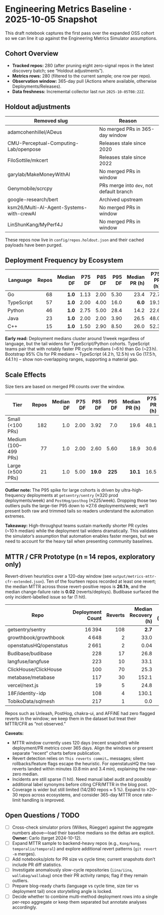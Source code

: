 # Engineering Metrics Baseline · 2025-10-05 Snapshot

This draft notebook captures the first pass over the expanded OSS cohort so we can line it up against the Engineering Metrics Simulator assumptions.

## Cohort Overview
- **Tracked repos:** 280 (after pruning eight zero-signal repos in the latest discovery batch; see “Holdout adjustments”).
- **Metrics rows:** 280 (filtered to the current sample; one row per repo).
- **Observation window:** 365-day pull (Actions where available, otherwise Deployments/Releases).
- **Data freshness:** Incremental collector last run `2025-10-05T08:22Z`.

## Holdout adjustments
| Removed slug | Reason |
| --- | --- |
| adamcohenhillel/ADeus | No merged PRs in 365-day window |
| CMU-Perceptual-Computing-Lab/openpose | Releases stale since 2020 |
| FiloSottile/mkcert | Releases stale since 2022 |
| garylab/MakeMoneyWithAI | No merged PRs in window |
| Genymobile/scrcpy | PRs merge into `dev`, not default branch |
| google-research/bert | Archived upstream |
| ksm26/Multi-AI-Agent-Systems-with-crewAI | No merged PRs in window |
| LinShunKang/MyPerf4J | No merged PRs in window |

These repos now live in `config/repos.holdout.json` and their cached payloads have been purged.

## Deployment Frequency by Ecosystem
| Language | Repos | Median DF | P75 DF | P85 DF | P95 DF | Median PR (h) | P75 PR (h) |
| --- | ---: | ---: | ---: | ---: | ---: | ---: | ---: |
| Go | 68 | **1.0** | 1.13 | 2.00 | 5.30 | 23.4 | 72.7 |
| TypeScript | 57 | **1.0** | 2.00 | 4.00 | 16.0 | **6.0** | 19.1 |
| Python | 46 | **1.0** | 2.75 | 5.00 | 28.4 | 14.2 | 22.6 |
| Java | 23 | **1.0** | 2.00 | 2.00 | 3.90 | 26.5 | 48.0 |
| C++ | 15 | **1.0** | 1.50 | 2.90 | 8.50 | 26.0 | 52.3 |

**Early read:** Deployment medians cluster around 1/week regardless of language, but the tail widens for TypeScript/Python cohorts. TypeScript teams pair that with notably faster PR cycle medians (~6 h) than Go (~23 h). Bootstrap 95% CIs for PR medians – TypeScript (4.2 h, 12.5 h) vs Go (17.5 h, 44.1 h) – show non-overlapping ranges, supporting a material gap.

## Scale Effects
Size tiers are based on merged PR counts over the window.

| Tier | Repos | Median DF | P75 DF | P85 DF | P95 DF | Median PR (h) | P75 PR (h) |
| --- | ---: | ---: | ---: | ---: | ---: | ---: | ---: |
| Small (<100 PRs) | 182 | 1.0 | 2.00 | 3.92 | 7.0 | 19.6 | 48.1 |
| Medium (100–499 PRs) | 77 | 1.0 | 2.00 | 2.60 | 5.60 | 18.9 | 30.6 |
| Large (≥500 PRs) | 21 | 1.0 | 5.00 | **19.0** | **225** | **10.1** | 16.5 |

**Outlier note:** The P95 spike for large cohorts is driven by ultra-high-frequency deployments at `getsentry/sentry` (≈320 prod deployments/week) and `PostHog/posthog` (≈225/week). Dropping those two outliers pulls the large-tier P95 down to ≈27.6 deployments/week; we’ll present both raw and trimmed tails so readers understand the automation extremes.

**Takeaway:** High-throughput teams sustain markedly shorter PR cycles (~10 h median) while the deployment tail widens dramatically. This validates the simulator’s assumption that automation enables faster merges, but we need to account for the heavy tail when presenting community baselines.

## MTTR / CFR Prototype (n = 14 repos, exploratory only)
Revert-driven heuristics over a 120-day window (see `output/metrics-mttr-cfr-extended.json`). Ten of the fourteen repos recorded at least one revert; the median MTTR across those revert-positive repos is **26.1 h**, and the median change-failure rate is **0.02** (reverts/deploys). Budibase surfaced the only incident-labelled issue so far (1 hit).

| Repo | Deployment Count | Reverts | Median Recovery (h) | CFR (reverts/deploys) |
| --- | ---: | ---: | ---: | ---: |
| getsentry/sentry | 16 394 | 108 | **2.7** | 0.66 % |
| growthbook/growthbook | 4 648 | 2 | 33.0 | 0.04 % |
| openstatusHQ/openstatus | 2 661 | 2 | 0.04 | 0.08 % |
| Budibase/budibase | 228 | 17 | 26.8 | 7.46 % |
| langfuse/langfuse | 223 | 10 | 33.1 | 4.48 % |
| ClickHouse/ClickHouse | 100 | 70 | 25.3 | 70.0 % |
| metabase/metabase | 117 | 30 | 152.1 | 25.6 % |
| vercel/next.js | 19 | 5 | 24.8 | 26.3 % |
| 18F/identity-idp | 108 | 4 | 130.1 | 3.7 % |
| TobikoData/sqlmesh | 217 | 1 | 0.0 | 0.46 % |

Repos such as Unleash, PostHog, chakra-ui, and AFFiNE had zero flagged reverts in the window; we keep them in the dataset but treat their MTTR/CFR as “not observed.”

**Caveats:**
- MTTR window currently uses 120 days (recent snapshot) while deployment/PR metrics cover 365 days. Align the windows or present separate “recent” charts before publication.
- Revert detection relies on `This reverts commit…` messages; silent rollbacks/feature flags escape the heuristic. For openstatusHQ the two reverts landed within minutes (0.8 min and 3.4 min), explaining the near-zero median.
- Incidents are still sparse (1 hit). Need manual label audit and possibly additional label synonyms before citing CFR/MTTR in the blog post.
- Coverage is wider but still limited (14/280 repos ≈ 5 %). Expand to ≥20–30 repos across ecosystems, and consider 365-day MTTR once rate-limit handling is improved.

## Open Questions / TODO
- [ ] Cross-check simulator priors (Wilkes, Rüegger) against the aggregate numbers above—load their baseline medians so the deltas are explicit. **Owner:** Carlo (target 2024-10-12).
- [ ] Expand MTTR sample to backend-heavy repos (e.g., `Kong/kong`, `temporalio/temporal`) and explore additional revert patterns (`git revert -m` merges).
- [ ] Add notebooks/plots for PR size vs cycle time; current snapshots don’t include PR diff statistics.
- [ ] Investigate anomalously slow-cycle repositories (`iina/iina`, `wallabag/wallabag`) once their PR activity ramps; flag if they remain outliers.
- [ ] Prepare blog-ready charts (language vs cycle time, size tier vs deployment tail) once storytelling angle is locked.
- [ ] Decide whether to combine multi-method deployment rows into a single per-repo aggregate or keep them separated but annotate analyses accordingly.
